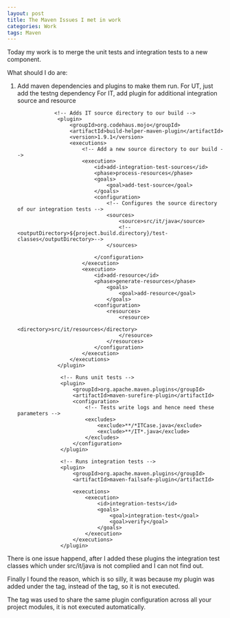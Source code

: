 ```yaml
---
layout: post
title: The Maven Issues I met in work
categories: Work
tags: Maven
---
```

Today my work is to merge the unit tests and integration tests to a new component.

What should I do are:

1. Add maven dependencies and plugins to make them run.
    For UT, just add the testng dependency
    For IT, add plugin for additional integration source and resource

                   <!-- Adds IT source directory to our build -->
                    <plugin>
                        <groupId>org.codehaus.mojo</groupId>
                        <artifactId>build-helper-maven-plugin</artifactId>
                        <version>1.9.1</version>
                        <executions>
                            <!-- Add a new source directory to our build -->
                            <execution>
                                <id>add-integration-test-sources</id>
                                <phase>process-resources</phase>
                                <goals>
                                    <goal>add-test-source</goal>
                                </goals>
                                <configuration>
                                    <!-- Configures the source directory of our integration tests -->
                                    <sources>
                                        <source>src/it/java</source>
                                        <!--<outputDirectory>${project.build.directory}/test-classes</outputDirectory>-->
                                    </sources>

                                </configuration>
                            </execution>
                            <execution>
                                <id>add-resource</id>
                                <phase>generate-resources</phase>
                                    <goals>
                                        <goal>add-resource</goal>
                                    </goals>
                                <configuration>
                                    <resources>
                                        <resource>
                                            <directory>src/it/resources</directory>
                                        </resource>
                                    </resources>
                                </configuration>
                            </execution>
                        </executions>
                    </plugin>

                     <!-- Runs unit tests -->
                     <plugin>
                         <groupId>org.apache.maven.plugins</groupId>
                         <artifactId>maven-surefire-plugin</artifactId>
                         <configuration>
                             <!-- Tests write logs and hence need these parameters -->
                             <excludes>
                                 <exclude>**/*ITCase.java</exclude>
                                 <exclude>**/IT*.java</exclude>
                             </excludes>
                         </configuration>
                     </plugin>

                     <!-- Runs integration tests -->
                     <plugin>
                         <groupId>org.apache.maven.plugins</groupId>
                         <artifactId>maven-failsafe-plugin</artifactId>

                         <executions>
                             <execution>
                                 <id>integration-tests</id>
                                 <goals>
                                     <goal>integration-test</goal>
                                     <goal>verify</goal>
                                 </goals>
                             </execution>
                         </executions>
                     </plugin>


There is one issue happend, after I added these plugins the integration test classes which under src/it/java
is not complied and I can not find out.

Finally I found the reason, which is so silly, it was because my plugin was added under the <pluginManager> tag,
instead of the <plugins> tag, so it is not executed.

The <pluginManager> tag was used to share the same plugin configuration across all your project modules,
it is not executed automatically.



